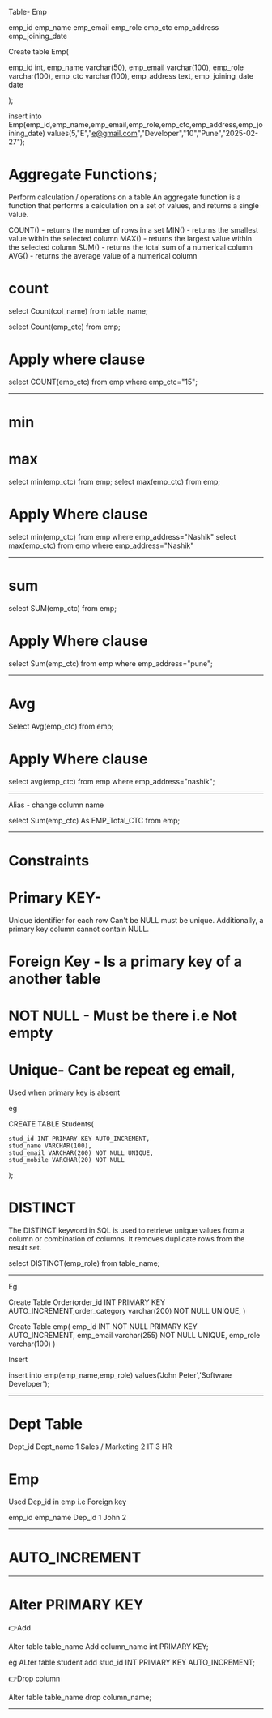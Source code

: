 


Table- Emp

emp_id
emp_name
emp_email
emp_role
emp_ctc
emp_address
emp_joining_date



Create table Emp(

emp_id int,
emp_name varchar(50),
emp_email varchar(100),
emp_role varchar(100),
emp_ctc varchar(100),
emp_address text,
emp_joining_date date

);



insert into Emp(emp_id,emp_name,emp_email,emp_role,emp_ctc,emp_address,emp_joining_date) values(5,"E","e@gmail.com","Developer","10","Pune","2025-02-27");


# Aggregate Functions;

Perform calculation / operations on a table 
An aggregate function is a function that performs a calculation on a set of values, and returns a single value.


COUNT() - returns the number of rows in a set
MIN() - returns the smallest value within the selected column
MAX() - returns the largest value within the selected column
SUM() - returns the total sum of a numerical column
AVG() - returns the average value of a numerical column




# count

select Count(col_name) from table_name;

select Count(emp_ctc) from emp;


# Apply where clause
select COUNT(emp_ctc) from emp where emp_ctc="15";

*************************
# min
# max

select min(emp_ctc) from emp;
select max(emp_ctc) from emp;


# Apply Where clause
select min(emp_ctc) from emp where emp_address="Nashik"
select max(emp_ctc) from emp where emp_address="Nashik"

****************************

# sum

select SUM(emp_ctc) from emp;

# Apply Where clause
select Sum(emp_ctc) from emp where emp_address="pune";

*************************

# Avg

Select Avg(emp_ctc) from emp;

# Apply Where clause

select avg(emp_ctc) from emp  where emp_address="nashik";

*************************

Alias - change column name

select Sum(emp_ctc) As EMP_Total_CTC from emp;


****************************************************************

# Constraints



# Primary KEY-


Unique identifier for each row
Can't be NULL
must be unique. Additionally, a primary key column cannot contain NULL.

# Foreign Key - Is a primary key of a another table

# NOT NULL - Must be there i.e Not empty

# Unique- Cant be repeat eg email, 
Used  when primary key is absent

eg

CREATE TABLE Students(

    stud_id INT PRIMARY KEY AUTO_INCREMENT,
    stud_name VARCHAR(100),
    stud_email VARCHAR(200) NOT NULL UNIQUE,
    stud_mobile VARCHAR(20) NOT NULL
);






# DISTINCT

The DISTINCT keyword in SQL is used to retrieve unique values from a column or combination of columns.
It removes duplicate rows from the result set.


select DISTINCT(emp_role) from table_name;







****************************************************************************************



Eg

Create Table Order(order_id INT PRIMARY KEY AUTO_INCREMENT,order_category varchar(200) NOT NULL UNIQUE, )

Create Table emp(
emp_id INT NOT NULL PRIMARY KEY AUTO_INCREMENT,
emp_email varchar(255) NOT NULL UNIQUE,
emp_role varchar(100) )


Insert

insert into emp(emp_name,emp_role) values('John Peter','Software Developer');

******

# Dept Table

Dept_id      Dept_name 
1            Sales / Marketing
2            IT
3            HR


# Emp

Used Dep_id in emp i.e Foreign key

emp_id emp_name Dep_id
1        John    2

**************

# AUTO_INCREMENT


****************************************************************************************

# Alter PRIMARY KEY

👉Add

Alter table table_name Add column_name int PRIMARY KEY;

eg
 ALter table student add stud_id INT PRIMARY KEY AUTO_INCREMENT;

👉Drop column

Alter table table_name drop column_name;


****************************************************************
